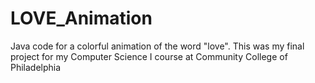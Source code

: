 # LOVE_Animation
Java code for a colorful animation of the word "love".
This was my final project for my Computer Science I course at Community College of Philadelphia

